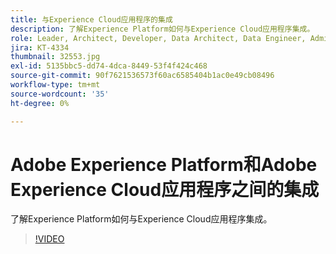 ```yaml
---
title: 与Experience Cloud应用程序的集成
description: 了解Experience Platform如何与Experience Cloud应用程序集成。
role: Leader, Architect, Developer, Data Architect, Data Engineer, Admin, User
jira: KT-4334
thumbnail: 32553.jpg
exl-id: 5135bbc5-dd74-4dca-8449-53f4f424c468
source-git-commit: 90f7621536573f60ac6585404b1ac0e49cb08496
workflow-type: tm+mt
source-wordcount: '35'
ht-degree: 0%

---
```


# Adobe Experience Platform和Adobe Experience Cloud应用程序之间的集成

了解Experience Platform如何与Experience Cloud应用程序集成。

>[!VIDEO](https://video.tv.adobe.com/v/32553?quality=12&learn=on)



